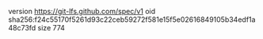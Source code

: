 version https://git-lfs.github.com/spec/v1
oid sha256:f24c55170f5261d93c22ceb59272f581e15f5e02616849105b34edf1a48c73fd
size 774
